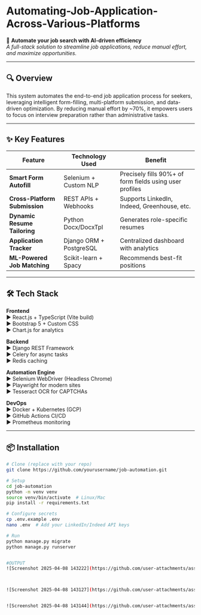 # Automating-Job-Application-Across-Various-Platforms
🚀 **Automate your job search with AI-driven efficiency**  
*A full-stack solution to streamline job applications, reduce manual effort, and maximize opportunities.*

---

## 🔍 Overview
This system automates the end-to-end job application process for seekers, leveraging intelligent form-filling, multi-platform submission, and data-driven optimization. By reducing manual effort by ~70%, it empowers users to focus on interview preparation rather than administrative tasks.

---

## ✨ Key Features
| Feature | Technology Used | Benefit |
|---------|-----------------|---------|
| **Smart Form Autofill** | Selenium + Custom NLP | Precisely fills 90%+ of form fields using user profiles |
| **Cross-Platform Submission** | REST APIs + Webhooks | Supports LinkedIn, Indeed, Greenhouse, etc. |
| **Dynamic Resume Tailoring** | Python Docx/DocxTpl | Generates role-specific resumes |
| **Application Tracker** | Django ORM + PostgreSQL | Centralized dashboard with analytics |
| **ML-Powered Job Matching** | Scikit-learn + Spacy | Recommends best-fit positions |

---

## 🛠️ Tech Stack
**Frontend**  
▶ React.js + TypeScript (Vite build)  
▶ Bootstrap 5 + Custom CSS  
▶ Chart.js for analytics  

**Backend**  
▶ Django REST Framework  
▶ Celery for async tasks  
▶ Redis caching  

**Automation Engine**  
▶ Selenium WebDriver (Headless Chrome)  
▶ Playwright for modern sites  
▶ Tesseract OCR for CAPTCHAs  

**DevOps**  
▶ Docker + Kubernetes (GCP)  
▶ GitHub Actions CI/CD  
▶ Prometheus monitoring  

---

## 📦 Installation
```bash
# Clone (replace with your repo)
git clone https://github.com/yourusername/job-automation.git

# Setup
cd job-automation
python -m venv venv
source venv/bin/activate  # Linux/Mac
pip install -r requirements.txt

# Configure secrets
cp .env.example .env
nano .env  # Add your LinkedIn/Indeed API keys

# Run
python manage.py migrate
python manage.py runserver


#OUTPUT 
![Screenshot 2025-04-08 143222](https://github.com/user-attachments/assets/07cd9de5-735a-41ce-95a3-6f8d8f359136)



![Screenshot 2025-04-08 143127](https://github.com/user-attachments/assets/964b8c11-b944-4c23-9705-98b0a17f1b8b)


![Screenshot 2025-04-08 143144](https://github.com/user-attachments/assets/830efd4f-4e82-44ac-8927-60d00a174da0)



